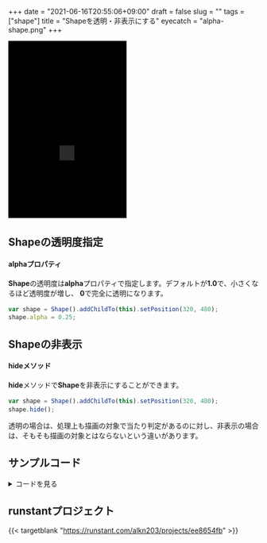 +++
date = "2021-06-16T20:55:06+09:00"
draft = false
slug = ""
tags = ["shape"]
title = "Shapeを透明・非表示にする"
eyecatch = "alpha-shape.png"
+++

![alpha-shape](alpha-shape.png)

## Shapeの透明度指定
#### alphaプロパティ
**Shape**の透明度は**alpha**プロパティで指定します。デフォルトが**1.0**で、小さくなるほど透明度が増し、 **0**で完全に透明になります。

```js
var shape = Shape().addChildTo(this).setPosition(320, 480);
shape.alpha = 0.25;
```

## Shapeの非表示
#### hideメソッド
**hide**メソッドで**Shape**を非表示にすることができます。

```js
var shape = Shape().addChildTo(this).setPosition(320, 480);
shape.hide();
```

透明の場合は、処理上も描画の対象で当たり判定があるのに対し、非表示の場合は、そもそも描画の対象とはならないという違いがあります。

## サンプルコード
<details>
<summary>コードを見る</summary>

```js
// グローバルに展開
phina.globalize();
/*
 * メインシーン
 */
phina.define("MainScene", {
  // 継承
  superClass: 'DisplayScene',
  // 初期化
  init: function() {
    // 親クラス初期化
    this.superInit();
    // 背景色
    this.backgroundColor = 'black';
    // 透明度
    var shape3 = Shape().addChildTo(this).setPosition(320, 600);
    shape3.alpha = 0.25;
    // 非表示
    var shape4 = Shape().addChildTo(this).setPosition(320, 800);
    shape4.hide();
  },
});
/*
 * メイン処理
 */
phina.main(function() {
  // アプリケーションを生成
  var app = GameApp({
    // MainScene から開始
    startLabel: 'main',
  });
  // fps表示
  //app.enableStats();
  // 実行
  app.run();
});
```

</details>

## runstantプロジェクト
{{< targetblank "https://runstant.com/alkn203/projects/ee8654fb" >}}